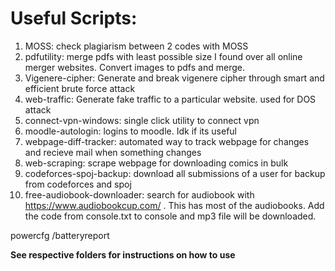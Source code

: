 # Useful Scripts:

1. MOSS: check plagiarism between 2 codes with MOSS
2. pdfutility: merge pdfs with least possible size I found over all online merger websites. Convert images to pdfs and merge.
3. Vigenere-cipher: Generate and break vigenere cipher through smart and efficient brute force attack
4. web-traffic: Generate fake traffic to a particular website. used for DOS attack
5. connect-vpn-windows: single click utility to connect vpn
6. moodle-autologin: logins to moodle. Idk if its useful
7. webpage-diff-tracker: automated way to track webpage for changes and recieve mail when something changes
8. web-scraping: scrape webpage for downloading comics in bulk
9. codeforces-spoj-backup: download all submissions of a user for backup from codeforces and spoj
10. free-audiobook-downloader: search for audiobook with https://www.audiobookcup.com/ . This has most of the audiobooks. Add the code from console.txt to console and mp3 file will be downloaded.

powercfg /batteryreport

**See respective folders for instructions on how to use**
